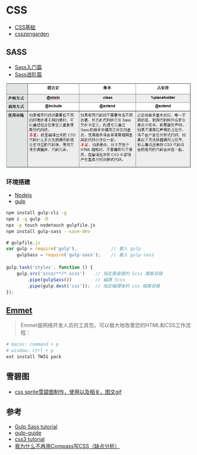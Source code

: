 # CSS

- [CSS基础](https://www.imooc.com/video/11120)
- [csszengarden](http://www.csszengarden.com/215/)

## SASS

- [Sass入门篇](https://www.imooc.com/code/5993)
- [Sass进阶篇](https://www.imooc.com/learn/436)

![Sass](./Sass.png)

### 环境搭建

- [Nodejs](https://nodejs.org)
- [gulp](https://www.gulpjs.com.cn/)

```bash
npm install gulp-cli -g
npm i -g gulp -D
npx -p touch nodetouch gulpfile.js
npm install gulp-sass --save-dev
```

```js
# gulpfile.js
var gulp = require('gulp'),             // 載入 gulp
    gulpSass = require('gulp-sass');    // 載入 gulp-sass

gulp.task('styles', function () {
    gulp.src('scss/**/*.scss')    // 指定要處理的 Scss 檔案目錄
        .pipe(gulpSass())         // 編譯 Scss
        .pipe(gulp.dest('css'));  // 指定編譯後的 css 檔案目錄
});

```


## [Emmet](https://docs.emmet.io/)

> Emmet是网络开发人员的工具包，可以极大地改善您的HTML和CSS工作流程：

```bash
# macos: command + p
# window: ctrl + p
ext install TWIG pack
```

## 雪碧图

- [css sprite雪碧图制作，使用以及相关，图文gif](https://juejin.im/post/58eb062861ff4b006b576d9c)


## 参考

- [Gulp Sass tutorial](http://zetcode.com/gulp/sass/)
- [gulp-guide](https://www.kancloud.cn/thinkphp/gulp-guide)
- [css3 tutorial](https://wiki.imooc.com/css3/css3introduce.html)
- [我为什么不再用Compass写CSS（缺点分析）](http://ourjs.com/detail/54ed5397232227083e000035)
